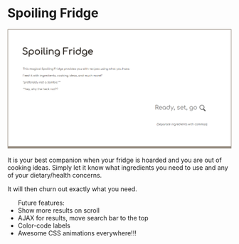 <h1>Spoiling Fridge</h1>


<img src="screenshot.png">

<p>
  It is your best companion when your fridge is hoarded and you are out of cooking ideas.
  Simply let it know what ingredients you need to use and any of your dietary/health concerns.
</p>

<p>
  It will then churn out exactly what you need.
</p>

<ul> Future features:
  <li>Show more results on scroll</li>
  <li>AJAX for results, move search bar to the top</li>
  <li>Color-code labels</li>
  <li>Awesome CSS animations everywhere!!!</li>
</ul>
